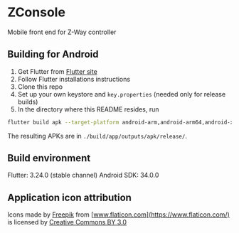 # ZConsole

Mobile front end for Z-Way controller

## Building for Android

1. Get Flutter from [Flutter site](https://flutter.io)
2. Follow Flutter installations instructions
3. Clone this repo
4. Set up your own keystore and `key.properties` (needed only for release builds)
5. In the directory where this README resides, run

```bash
flutter build apk --target-platform android-arm,android-arm64,android-x64 --split-per-abi
```

The resulting APKs are in `./build/app/outputs/apk/release/`.

## Build environment

Flutter: 3.24.0 (stable channel)
Android SDK: 34.0.0

## Application icon attribution

Icons made by [Freepik](https://www.freepik.com/) from [www.flaticon.com](https://www.flaticon.com/) 
is licensed by [Creative Commons BY 3.0](http://creativecommons.org/licenses/by/3.0/)